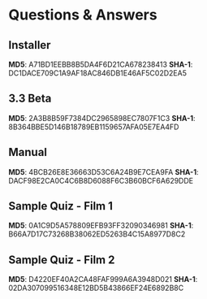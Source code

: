 # Questions & Answers

## Installer
**MD5**: A71BD1EEBB8B5DA4F6D21CA678238413
**SHA-1**: DC1DACE709C1A9AF18AC846DB1E46AF5C02D2EA5

## 3.3 Beta
**MD5**: 2A3B8B59F7384DC2965898EC7807F1C3
**SHA-1**: 8B364BBE5D146B18789EB1159657AFA05E7EA4FD

## Manual
**MD5**: 4BCB26E8E36663D53C6A24B9E7CEA9FA
**SHA-1**: DACF98E2CA0C4C6B8D6088F6C3B60BCF6A629DDE

## Sample Quiz - Film 1
**MD5**: 0A1C9D5A578809EFB93FF32090346981
**SHA-1**: B66A7D17C73268B38062ED5263B4C15A8977D8C2

## Sample Quiz - Film 2
**MD5**: D4220EF40A2CA48FAF999A6A3948D021
**SHA-1**: 02DA307099516348E12BD5B43866EF24E6892B8C